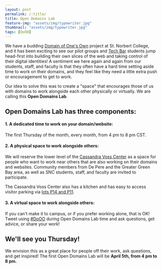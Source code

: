 ```yaml
---
layout: post
permalink: /:title/
title: Open Domains Lab
feature-img: "assets/img/typewriter.jpg"
thumbnail: "assets/img/typewriter.jpg"
tags: [DoOO]
---
```

We have a budding [Domain of One's Own](https://knight.domains/) project at St. Norbert College, and it has been exciting to see our pilot groups and [Tech Bar](https://www.snc.edu/its/services/techbar.html) students jump head-first into building their own slices of the web and taking control of their digital identities! A sentiment we here again and again from our students, staff, and faculty is that they often have a hard time setting aside time to work on their domains, and they feel like they need a little extra push or encouragement to get to work.

Our idea to solve this was to create a "space" that encourages those of us with domains to work alongside each other physically or virtually. We are calling this **Open Domains Lab**.

## Open Domains Lab has three components:

#### 1. A dedicated time to work on your domain/website:
The first Thursday of the month, every month, from 4 pm to 8 pm CST.

#### 2. A physical space to work alongside others:
We will reserve the lower level of the [Cassandra Voss Center](https://www.snc.edu/cvc/) as a space for people who want to work near others that are also working on their domains and websites. Community members from De Pere and the Greater Green Bay area, as well as SNC students, staff, and faculty are invited to participate.

The Cassandra Voss Center also has a kitchen and has easy to access visitor parking via [lots P14 and P11](http://www.snc.edu/parking/docs/parkingmap.pdf).

#### 3. A virtual space to work alongside others:
If you can't make it to campus, or if you prefer working alone, that is OK! Tweet using [#DoOO](https://twitter.com/search?f=tweets&q=%23DoOO&src=typd) during Open Domains Lab time and ask questions, get advice, or share your work!

## We'll see you Thursday!
We envision this as a great place for people off their work, ask questions, and get inspired! The first Open Domains Lab will be **April 5th, from 4 pm to 8 pm.**